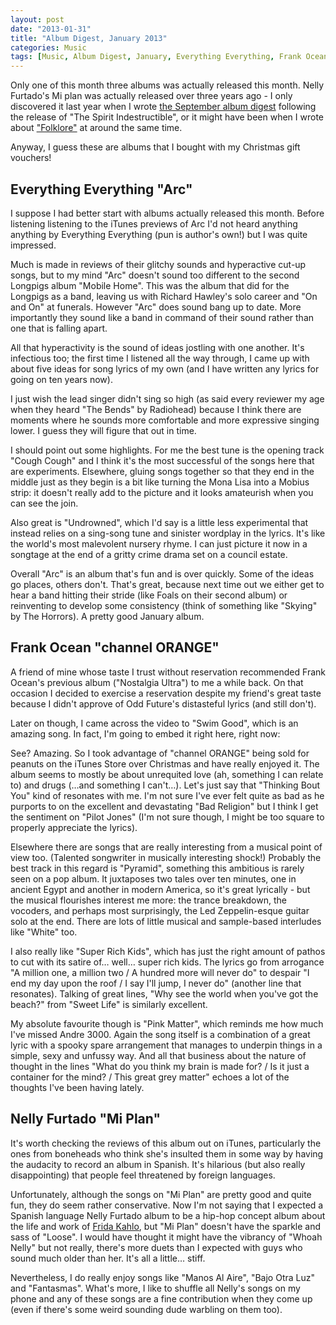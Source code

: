 ```yaml
---
layout: post
date: "2013-01-31"
title: "Album Digest, January 2013"
categories: Music
tags: [Music, Album Digest, January, Everything Everything, Frank Ocean, Nelly Furtado]
---
```


Only one of this month three albums was actually released this month. Nelly Furtado's Mi plan was actually released over three years ago - I only discovered it last year when I wrote [the September album digest](album-digest-september-2012) following the release of "The Spirit Indestructible", or it might have been when I wrote about ["Folklore"](uc20) at around the same time.

Anyway, I guess these are albums that I bought with my Christmas gift vouchers!

## Everything Everything "Arc"

I suppose I had better start with albums actually released this month. Before listening listening to the iTunes previews of Arc I'd not heard anything anything by Everything Everything (pun is author's own!) but I was quite impressed.

Much is made in reviews of their glitchy sounds and hyperactive cut-up songs, but to my mind "Arc" doesn't sound too different to the second Longpigs album "Mobile Home". This was the album that did for the Longpigs as a band, leaving us with Richard Hawley's solo career and "On and On" at funerals. However "Arc" does sound bang up to date. More importantly they sound like a band in command of their sound rather than one that is falling apart.

All that hyperactivity is the sound of ideas jostling with one another. It's infectious too; the first time I listened all the way through, I came up with about five ideas for song lyrics of my own (and I have written any lyrics for going on ten years now).

I just wish the lead singer didn't sing so high (as said every reviewer my age when they heard "The Bends" by Radiohead) because I think there are moments where he sounds more comfortable and more expressive singing lower. I guess they will figure that out in time.

I should point out some highlights. For me the best tune is the opening track "Cough Cough" and I think it's the most successful of the songs here that are experiments. Elsewhere, gluing songs together so that they end in the middle just as they begin is a bit like turning the Mona Lisa into a Mobius strip: it doesn't really add to the picture and it looks amateurish when you can see the join.

Also great is "Undrowned", which I'd say is a little less experimental that instead relies on a sing-song tune and sinister wordplay in the lyrics. It's like the world's most malevolent nursery rhyme. I can just picture it now in a songtage at the end of a gritty crime drama set on a council estate.

Overall "Arc" is an album that's fun and is over quickly. Some of the ideas go places, others don't. That's great, because next time out we either get to hear a band hitting their stride (like Foals on their second album) or reinventing to develop some consistency (think of something like "Skying" by The Horrors). A pretty good January album.

## Frank Ocean "channel ORANGE"

A friend of mine whose taste I trust without reservation recommended Frank Ocean's previous album ("Nostalgia Ultra") to me a while back. On that occasion I decided to exercise a reservation despite my friend's great taste because I didn't approve of Odd Future's distasteful lyrics (and still don't).

Later on though, I came across the video to "Swim Good", which is an amazing song. In fact, I'm going to embed it right here, right now:

See? Amazing. So I took advantage of "channel ORANGE" being sold for peanuts on the iTunes Store over Christmas and have really enjoyed it. The album seems to mostly be about unrequited love (ah, something I can relate to) and drugs (…and something I can't…). Let's just say that "Thinking Bout You" kind of resonates with me. I'm not sure I've ever felt quite as bad as he purports to on the excellent and devastating "Bad Religion" but I think I get the sentiment on "Pilot Jones" (I'm not sure though, I might be too square to properly appreciate the lyrics).

Elsewhere there are songs that are really interesting from a musical point of view too. (Talented songwriter in musically interesting shock!) Probably the best track in this regard is "Pyramid", something this ambitious is rarely seen on a pop album. It juxtaposes two tales over ten minutes, one in ancient Egypt and another in modern America, so it's great lyrically - but the musical flourishes interest me more: the trance breakdown, the vocoders, and perhaps most surprisingly, the Led Zeppelin-esque guitar solo at the end. There are lots of little musical and sample-based interludes like "White" too.

I also really like "Super Rich Kids", which has just the right amount of pathos to cut with its satire of… well… super rich kids. The lyrics go from arrogance "A million one, a million two / A hundred more will never do" to despair "I end my day upon the roof / I say I'll jump, I never do" (another line that resonates). Talking of great lines, "Why see the world when you've got the beach?" from "Sweet Life" is similarly excellent.

My absolute favourite though is "Pink Matter", which reminds me how much I've missed Andre 3000. Again the song itself is a combination of a great lyric with a spooky spare arrangement that manages to underpin things in a simple, sexy and unfussy way. And all that business about the nature of thought in the lines "What do you think my brain is made for? / Is it just a container for the mind? / This great grey matter" echoes a lot of the thoughts I've been having lately.

## Nelly Furtado "Mi Plan"

It's worth checking the reviews of this album out on iTunes, particularly the ones from boneheads who think she's insulted them in some way by having the audacity to record an album in Spanish. It's hilarious (but also really disappointing) that people feel threatened by foreign languages.

Unfortunately, although the songs on "Mi Plan" are pretty good and quite fun, they do seem rather conservative. Now I'm not saying that I expected a Spanish language Nelly Furtado album to be a hip-hop concept album about the life and work of [Frida Kahlo](http://en.wikipedia.org/wiki/Frida_Kahlo), but "Mi Plan" doesn't have the sparkle and sass of "Loose". I would have thought it might have the vibrancy of "Whoah Nelly" but not really, there's more duets than I expected with guys who sound much older than her. It's all a little… stiff.

Nevertheless, I do really enjoy songs like "Manos Al Aire", "Bajo Otra Luz" and "Fantasmas". What's more, I like to shuffle all Nelly's songs on my phone and any of these  songs are a fine contribution when they come up (even if there's some weird sounding dude warbling on them too).